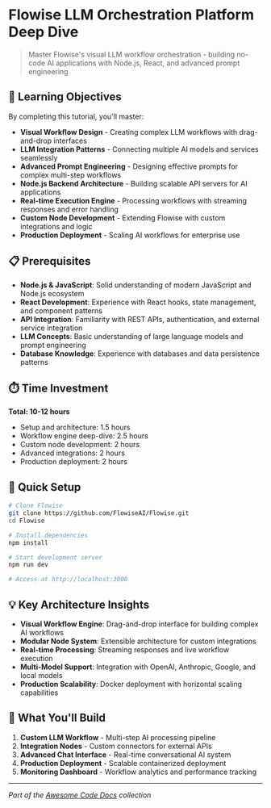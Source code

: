 # Flowise LLM Orchestration Platform Deep Dive

> Master Flowise's visual LLM workflow orchestration - building no-code AI applications with Node.js, React, and advanced prompt engineering

## 🎯 Learning Objectives

By completing this tutorial, you'll master:
- **Visual Workflow Design** - Creating complex LLM workflows with drag-and-drop interfaces
- **LLM Integration Patterns** - Connecting multiple AI models and services seamlessly
- **Advanced Prompt Engineering** - Designing effective prompts for complex multi-step workflows
- **Node.js Backend Architecture** - Building scalable API servers for AI applications
- **Real-time Execution Engine** - Processing workflows with streaming responses and error handling
- **Custom Node Development** - Extending Flowise with custom integrations and logic
- **Production Deployment** - Scaling AI workflows for enterprise use

## 📋 Prerequisites

- **Node.js & JavaScript**: Solid understanding of modern JavaScript and Node.js ecosystem
- **React Development**: Experience with React hooks, state management, and component patterns
- **API Integration**: Familiarity with REST APIs, authentication, and external service integration
- **LLM Concepts**: Basic understanding of large language models and prompt engineering
- **Database Knowledge**: Experience with databases and data persistence patterns

## ⏱️ Time Investment

**Total: 10-12 hours**
- Setup and architecture: 1.5 hours
- Workflow engine deep-dive: 2.5 hours
- Custom node development: 2 hours
- Advanced integrations: 2 hours
- Production deployment: 2 hours

## 🔧 Quick Setup

```bash
# Clone Flowise
git clone https://github.com/FlowiseAI/Flowise.git
cd Flowise

# Install dependencies
npm install

# Start development server
npm run dev

# Access at http://localhost:3000
```

## 💡 Key Architecture Insights

- **Visual Workflow Engine**: Drag-and-drop interface for building complex AI workflows
- **Modular Node System**: Extensible architecture for custom integrations
- **Real-time Processing**: Streaming responses and live workflow execution
- **Multi-Model Support**: Integration with OpenAI, Anthropic, Google, and local models
- **Production Scalability**: Docker deployment with horizontal scaling capabilities

## 🎯 What You'll Build

1. **Custom LLM Workflow** - Multi-step AI processing pipeline
2. **Integration Nodes** - Custom connectors for external APIs
3. **Advanced Chat Interface** - Real-time conversational AI system
4. **Production Deployment** - Scalable containerized deployment
5. **Monitoring Dashboard** - Workflow analytics and performance tracking

---

*Part of the [Awesome Code Docs](../../README.md) collection*
